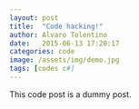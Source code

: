 ```yaml
---
layout: post
title:  "Code hacking!"
author: Alvaro Tolentino
date:   2015-06-13 17:20:17
categories: code
image: /assets/img/demo.jpg
tags: [codes c#]
---
```

This code post is a dummy post.
